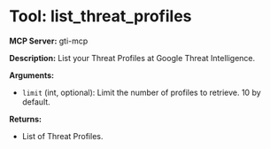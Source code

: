 # Tool: list_threat_profiles

**MCP Server:** gti-mcp

**Description:** List your Threat Profiles at Google Threat Intelligence.

**Arguments:**

*   `limit` (int, optional): Limit the number of profiles to retrieve. 10 by default.

**Returns:**

*   List of Threat Profiles.
